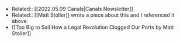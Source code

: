 * Related:: [[2022.05.09 Canals|Canals Newsletter]]
* Related:: [[Matt Stoller]] wrote a piece about this and I referenced it above. 
* [[Too Big to Sail How a Legal Revolution Clogged Our Ports by Matt Stoller]]